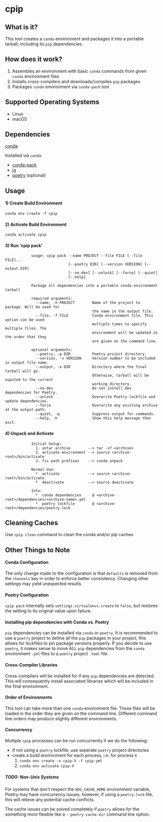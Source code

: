 # cpip

## What is it?
This tool creates a `conda` environment and packages it into
a portable tarball, including its `pip` dependencies.

## How does it work?
1. Assembles an environment with basic `conda` commands from
given `conda` environment files
1. Installs cross-compilers and downloads/compiles `pip` packages
1. Packages `conda` environment via `conda-pack` tool

## Supported Operating Systems

- Linux
- macOS

## Dependencies

[conda](https://conda.io/docs/)

Installed via `conda`:
  - [conda-pack](https://conda.github.io/conda-pack/)
  - [jq](https://stedolan.github.io/jq/)
  - [poetry](https://poetry.eustace.io/docs/) (optional)

## Usage

#### 1) Create Build Environment
`conda env create -f cpip`

#### 2) Activate Build Environment
`conda activate cpip`

#### 3) Run 'cpip pack'
                usage: cpip pack --name PROJECT --file FILE [--file FILE]...
                                 [--poetry DIR] [--version VERSION] [--output DIR]
                                 [--no-dev] [--unlock] [--force] [--quiet]
                                 [--help]
               
                Package all dependencies into a portable conda environment tarball
               
                required arguments:
                  --name, -n PROJECT        Name of the project to package. Will be used for
                                            the name in the output file.
                  --file, -f FILE           Conda environment file. This option can be used
                                            multiple times to specify multiple files. The
                                            environment will be updated in the order that they
                                            are given on the command line.
               
                optional arguments:
                  --poetry, -p DIR          Poetry project directory.
                  --version, -v VERSION     Version number to be included in output file name.
                  --output, -o DIR          Directory where the final tarball will go.
                                            Otherwise, tarball will be ouputed to the current
                                            working directory.
                  --no-dev                  Do not install dev dependencies for Poetry.
                  --unlock                  Overwrite Poetry lockfile and update dependencies.
                  --force                   Overwrite any existing archive at the output path.
                  --quiet, -q               Suppress output for commands.
                  --help, -h                Show this help message then exit.

#### 4) Unpack and Activate
                Initial Setup:
                  1. untar archive        --> tar -xf <archive>
                  2. activate environment --> source <archive-root>/bin/activate
                  3. fix path prefixes    --> conda unpack
                
                Normal Use:
                  *  activate             --> source <archive-root>/bin/activate
                  *  deactivate           --> source deactivate

                Info:
                  *  conda dependencies     @ <archive-root>/dependencies/<archive-name>.yml
                  *  poetry lockfile        @ <archive-root>/dependencies/poetry.lock

## Cleaning Caches

Use `cpip clean` command to clean the conda and/or pip caches

## Other Things to Note

#### Conda Configuration

The only change made to the configuration is that `defaults`
is removed from the `channels` key in order to enforce better
consistency. Changing other settings may yield unexpected results.

#### Poetry Configuration
`cpip pack` internally sets `settings.virtualenvs.create` to `false`,
but restores the setting to its original value upon failure.

#### Installing pip dependencies with Conda vs. Poetry
`pip` dependencies can be installed via `conda` or `poetry`.
It is recommended to use a `poetry` project to define all the `pip`
packages in your project; this allows for lockfiles to pin package
versions properly. If you decide to use `poetry`, it makes sense to
move ALL `pip` dependencies from the `conda` environment `.yml` files
to a `poetry` project `.toml` file.

#### Cross-Compiler Libraries

Cross-compilers will be installed for if any `pip` dependencies are
detected. This will consequently install associated libraries which
will be included in the final environment.

#### Order of Environments
This tool can take more than one `conda` environment file.
These files will be loaded in the order they are given on
the command line. Different command line orders may produce
slightly different environments.

#### Concurrency
Multiple `cpip` processes can be run concurrently if we do the following:
- if not using a `poetry` lockfile, use seperate `poetry` project directories
- create a build environment for each process, i.e. for process `X`
  1. `conda env create -n cpip-X -f cpip.yml`
  1. `conda env activate cpip-X`

##### TODO: Non-Unix Systems
For systems that don't respect the `XDG_CACHE_HOME` environment variable,
Poetry may have concurrency issues, however, if using a `poetry.lock` file,
this will relieve any potential cache conflicts.

The cache issues can be solved completely if `poetry` allows for the
something more flexible like a `--poetry-cache-dir` command line option.

